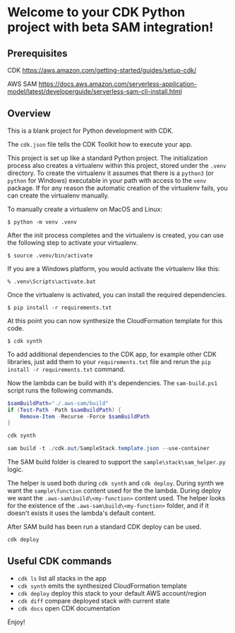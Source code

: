 
# Welcome to your CDK Python project with beta SAM integration!


## Prerequisites
CDK
https://aws.amazon.com/getting-started/guides/setup-cdk/

AWS SAM 
https://docs.aws.amazon.com/serverless-application-model/latest/developerguide/serverless-sam-cli-install.html


## Overview
This is a blank project for Python development with CDK.

The `cdk.json` file tells the CDK Toolkit how to execute your app.

This project is set up like a standard Python project.  The initialization
process also creates a virtualenv within this project, stored under the `.venv`
directory.  To create the virtualenv it assumes that there is a `python3`
(or `python` for Windows) executable in your path with access to the `venv`
package. If for any reason the automatic creation of the virtualenv fails,
you can create the virtualenv manually.

To manually create a virtualenv on MacOS and Linux:

```
$ python -m venv .venv
```

After the init process completes and the virtualenv is created, you can use the following
step to activate your virtualenv.

```
$ source .venv/bin/activate
```

If you are a Windows platform, you would activate the virtualenv like this:

```
% .venv\Scripts\activate.bat
```

Once the virtualenv is activated, you can install the required dependencies.

```
$ pip install -r requirements.txt
```

At this point you can now synthesize the CloudFormation template for this code.

```
$ cdk synth
```

To add additional dependencies to the CDK app, for example other CDK libraries, just add
them to your `requirements.txt` file and rerun the `pip install -r requirements.txt`
command.

Now the lambda can be build with it's dependencies. The `sam-build.ps1` script runs the following commands.

```powershell
$samBuildPath="./.aws-sam/build"
if (Test-Path -Path $samBuildPath) {
    Remove-Item -Recurse -Force $samBuildPath
}

cdk synth

sam build -t ./cdk.out/SampleStack.template.json --use-container
``` 

The SAM build folder is cleared to support the `sample\stack\sam_helper.py` logic. 

The helper is used both during `cdk synth` and `cdk deploy`. During synth we want the `sample\function` content used for the the lambda. During deploy we want the `.aws-sam\build\<my-function>` content used. The helper looks for the existence of the `.aws-sam\build\<my-function>` folder, and if it doesn't exists it uses the lambda's default content.

After SAM build has been run a standard CDK deploy can be used.

```
cdk deploy
```


## Useful CDK commands

 * `cdk ls`          list all stacks in the app
 * `cdk synth`       emits the synthesized CloudFormation template
 * `cdk deploy`      deploy this stack to your default AWS account/region
 * `cdk diff`        compare deployed stack with current state
 * `cdk docs`        open CDK documentation

Enjoy!
